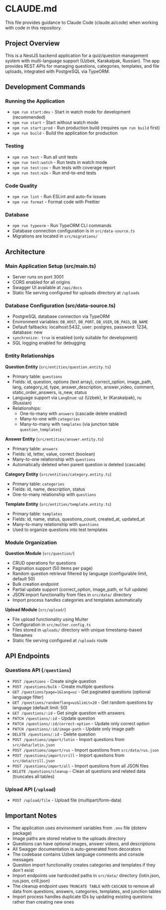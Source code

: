 # CLAUDE.md

This file provides guidance to Claude Code (claude.ai/code) when working with code in this repository.

## Project Overview

This is a NestJS backend application for a quiz/question management system with multi-language support (Uzbek, Karakalpak, Russian). The app provides REST APIs for managing questions, categories, templates, and file uploads, integrated with PostgreSQL via TypeORM.

## Development Commands

### Running the Application
- `npm run start:dev` - Start in watch mode for development (recommended)
- `npm run start` - Start without watch mode
- `npm run start:prod` - Run production build (requires `npm run build` first)
- `npm run build` - Build the application for production

### Testing
- `npm run test` - Run all unit tests
- `npm run test:watch` - Run tests in watch mode
- `npm run test:cov` - Run tests with coverage report
- `npm run test:e2e` - Run end-to-end tests

### Code Quality
- `npm run lint` - Run ESLint and auto-fix issues
- `npm run format` - Format code with Prettier

### Database
- `npm run typeorm` - Run TypeORM CLI commands
- Database connection configuration is in `src/data-source.ts`
- Migrations are located in `src/migrations/`

## Architecture

### Main Application Setup (src/main.ts)
- Server runs on port 3001
- CORS enabled for all origins
- Swagger UI available at `/api/docs`
- Static file serving configured for uploads directory at `/uploads`

### Database Configuration (src/data-source.ts)
- PostgreSQL database connection via TypeORM
- Environment variables: `DB_HOST`, `DB_PORT`, `DB_USER`, `DB_PASS`, `DB_NAME`
- Default fallbacks: localhost:5432, user: postgres, password: 1234, database: new
- `synchronize: true` is enabled (only suitable for development)
- SQL logging enabled for debugging

### Entity Relationships

**Question Entity** (`src/entities/question.entity.ts`)
- Primary table: `questions`
- Fields: id, question, options (text array), correct_option, image_path, lang, category_id, type, answer_description, answer_video, comment, static_order_answers, is_new, status
- Language support via `LangEnum`: uz (Uzbek), kr (Karakalpak), ru (Russian)
- Relationships:
  - One-to-many with `answers` (cascade delete enabled)
  - Many-to-one with `categories`
  - Many-to-many with `templates` (via junction table `question_templates`)

**Answer Entity** (`src/entities/answer.entity.ts`)
- Primary table: `answers`
- Fields: id, letter, value, correct (boolean)
- Many-to-one relationship with `questions`
- Automatically deleted when parent question is deleted (cascade)

**Category Entity** (`src/entities/category.entity.ts`)
- Primary table: `categories`
- Fields: id, name, description, status
- One-to-many relationship with `questions`

**Template Entity** (`src/entities/template.entity.ts`)
- Primary table: `templates`
- Fields: id, name, status, questions_count, created_at, updated_at
- Many-to-many relationship with `questions`
- Used to organize questions into test templates

### Module Organization

**Question Module** (`src/question/`)
- CRUD operations for questions
- Pagination support (50 items per page)
- Random question retrieval filtered by language (configurable limit, default 50)
- Bulk creation endpoint
- Partial update support (correct_option, image_path, or full update)
- JSON import functionality from files in `src/data/` directory
- Import process handles categories and templates automatically

**Upload Module** (`src/upload/`)
- File upload functionality using Multer
- Configuration in `src/multer.config.ts`
- Files stored in `uploads/` directory with unique timestamp-based filenames
- Static file serving configured at `/uploads` route

## API Endpoints

### Questions API (`/questions`)
- `POST /questions` - Create single question
- `POST /questions/bulk` - Create multiple questions
- `GET /questions?page=1&lang=uz` - Get paginated questions (optional language filter)
- `GET /questions/random?lang=uz&limit=20` - Get random questions by language (default limit: 50)
- `GET /questions/:id` - Get single question with answers
- `PATCH /questions/:id` - Update question
- `PATCH /questions/:id/correct-option` - Update only correct option
- `PATCH /questions/:id/image-path` - Update only image path
- `DELETE /questions/:id` - Delete question
- `POST /questions/import/lotin` - Import questions from `src/data/lotin.json`
- `POST /questions/import/rus` - Import questions from `src/data/rus.json`
- `POST /questions/import/crill` - Import questions from `src/data/crill.json`
- `POST /questions/import/all` - Import questions from all JSON files
- `DELETE /questions/cleanup` - Clean all questions and related data (truncates all tables)

### Upload API (`/upload`)
- `POST /upload/file` - Upload file (multipart/form-data)

## Important Notes

- The application uses environment variables from `.env` file (dotenv package)
- Image paths are stored relative to the uploads directory
- Questions can have optional images, answer videos, and descriptions
- All Swagger documentation is auto-generated from decorators
- The codebase contains Uzbek language comments and console messages
- Question import functionality creates categories and templates if they don't exist
- Import endpoints use hardcoded paths in `src/data/` directory (lotin.json, rus.json, crill.json)
- The cleanup endpoint uses `TRUNCATE TABLE` with `CASCADE` to remove all data from questions, answers, categories, templates, and junction tables
- Import process handles duplicate IDs by updating existing questions rather than creating new ones
